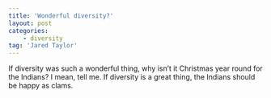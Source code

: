 ```yaml
---
title: 'Wonderful diversity?'
layout: post
categories:
    - diversity
tag: 'Jared Taylor'
---
```


If diversity was such a wonderful thing, why isn’t it Christmas year round for the Indians? I mean, tell me. If diversity is a great thing, the Indians should be happy as clams.